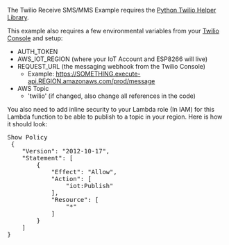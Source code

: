 The Twilio Receive SMS/MMS Example requires the [Python Twilio Helper Library](https://www.twilio.com/docs/libraries/python).

This example also requires a few environmental variables from your [Twilio Console](https://twilio.com/console) and setup:

* AUTH_TOKEN
* AWS_IOT_REGION (where your IoT Account and ESP8266 will live)
* REQUEST_URL (the messaging webhook from the Twilio Console)
    * Example: https://SOMETHING.execute-api.REGION.amazonaws.com/prod/message
* AWS Topic
    * 'twilio' (if changed, also change all references in the code)

You also need to add inline security to your Lambda role (In IAM) for this Lambda function to be able to publish to a topic in your region.  Here is how it should look:

<pre>
Show Policy
 {
    "Version": "2012-10-17",
    "Statement": [
        {
            "Effect": "Allow",
            "Action": [
                "iot:Publish"
            ],
            "Resource": [
                "*"
            ]
        }
    ]
}
</pre>
